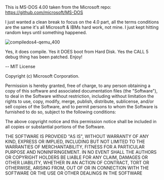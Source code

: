 This is MS-DOS 4.00 taken from the Microsoft repo:
https://github.com/microsoft/MS-DOS

I just wanted a clean break to focus on the 4.0 part, all the terms conditions are the same it's all Microsoft & IBMs hard work,
not mine.  I just kept hitting random keys until something happened.

![compiledos4-qemu_400](https://github.com/neozeed/dos400/assets/9031439/022e8d94-3a30-4c64-9b3b-0cdf0a0245bf)

Yes, it does compile.  Yes it DOES boot from Hard Disk.  Yes the CALL 5 debug thing has been patched.
Enjoy!

--
MIT License

Copyright (c) Microsoft Corporation.

Permission is hereby granted, free of charge, to any person obtaining a copy
of this software and associated documentation files (the "Software"), to deal
in the Software without restriction, including without limitation the rights
to use, copy, modify, merge, publish, distribute, sublicense, and/or sell
copies of the Software, and to permit persons to whom the Software is
furnished to do so, subject to the following conditions:

The above copyright notice and this permission notice shall be included in all
copies or substantial portions of the Software.

THE SOFTWARE IS PROVIDED "AS IS", WITHOUT WARRANTY OF ANY KIND, EXPRESS OR
IMPLIED, INCLUDING BUT NOT LIMITED TO THE WARRANTIES OF MERCHANTABILITY,
FITNESS FOR A PARTICULAR PURPOSE AND NONINFRINGEMENT. IN NO EVENT SHALL THE
AUTHORS OR COPYRIGHT HOLDERS BE LIABLE FOR ANY CLAIM, DAMAGES OR OTHER
LIABILITY, WHETHER IN AN ACTION OF CONTRACT, TORT OR OTHERWISE, ARISING FROM,
OUT OF OR IN CONNECTION WITH THE SOFTWARE OR THE USE OR OTHER DEALINGS IN THE
SOFTWARE
